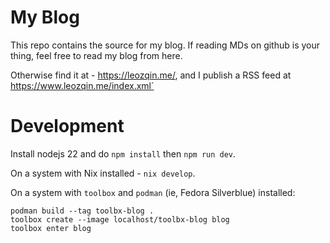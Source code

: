 # My Blog
This repo contains the source for my blog. If reading MDs on github is your thing, feel free to read my blog from here.

Otherwise find it at - https://leozqin.me/, and I publish a RSS feed at https://www.leozqin.me/index.xml`

# Development
Install nodejs 22 and do `npm install` then `npm run dev`.

On a system with Nix installed - `nix develop`.

On a system with `toolbox` and `podman` (ie, Fedora Silverblue) installed:

```
podman build --tag toolbx-blog .
toolbox create --image localhost/toolbx-blog blog
toolbox enter blog
``` 
